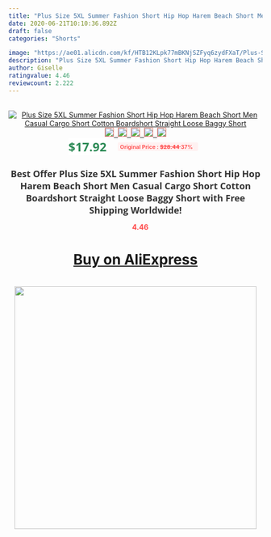 ```yaml
---
title: "Plus Size 5XL Summer Fashion Short Hip Hop Harem Beach Short Men Casual Cargo Short Cotton Boardshort Straight Loose Baggy Short"
date: 2020-06-21T10:10:36.892Z
draft: false
categories: "Shorts"

image: "https://ae01.alicdn.com/kf/HTB12KLpk77mBKNjSZFyq6zydFXaT/Plus-Size-5XL-Summer-Fashion-Short-Hip-Hop-Harem-Beach-Short-Men-Casual-Cargo-Short-Cotton.jpg"
description: "Plus Size 5XL Summer Fashion Short Hip Hop Harem Beach Short Men Casual Cargo Short Cotton Boardshort Straight Loose Baggy Short"
author: Giselle
ratingvalue: 4.46
reviewcount: 2.222
---
```

<br>
<div style="text-align: center;">
<a href="https://s.click.aliexpress.com/e/_9Atzlb" target="_blank" rel="nofollow noopener noreferrer"><img alt="Plus Size 5XL Summer Fashion Short Hip Hop Harem Beach Short Men Casual Cargo Short Cotton Boardshort Straight Loose Baggy Short" class="magnifier-image" src="https://ae01.alicdn.com/kf/HTB12KLpk77mBKNjSZFyq6zydFXaT/Plus-Size-5XL-Summer-Fashion-Short-Hip-Hop-Harem-Beach-Short-Men-Casual-Cargo-Short-Cotton.jpg_640x640.jpg">
<br>
<img style="border:1px solid salmon" src="https://ae01.alicdn.com/kf/HTB12KLpk77mBKNjSZFyq6zydFXaT/Plus-Size-5XL-Summer-Fashion-Short-Hip-Hop-Harem-Beach-Short-Men-Casual-Cargo-Short-Cotton.jpg_120x120.jpg">&nbsp;&nbsp;<img style="border:1px solid salmon" src="https://ae01.alicdn.com/kf/HTB10uwWkJknBKNjSZKPq6x6OFXa5/Plus-Size-5XL-Summer-Fashion-Short-Hip-Hop-Harem-Beach-Short-Men-Casual-Cargo-Short-Cotton.jpg_120x120.jpg">&nbsp;&nbsp;<img style="border:1px solid salmon" src="https://ae01.alicdn.com/kf/HTB1kll4v4uTBuNkHFNRq6A9qpXal/Plus-Size-5XL-Summer-Fashion-Short-Hip-Hop-Harem-Beach-Short-Men-Casual-Cargo-Short-Cotton.jpg_120x120.jpg">&nbsp;&nbsp;<img style="border:1px solid salmon" src="_120x120.jpg">&nbsp;&nbsp;<img style="border:1px solid salmon" src="https://ae01.alicdn.com/kf/HTB1jKDpk77mBKNjSZFyq6zydFXaM/Plus-Size-5XL-Summer-Fashion-Short-Hip-Hop-Harem-Beach-Short-Men-Casual-Cargo-Short-Cotton.jpg_120x120.jpg"></a></div><br0>
<div style="text-align: center;"><span style="background-color: white; border: 0px; box-sizing: border-box; color: seagreen; display: inline-block; font-family: &quot;open sans&quot; , &quot;arial&quot; , &quot;helvetica&quot; , sans-serif , &quot;heiti&quot;; font-size: 24px; font-stretch: inherit; font-weight: 700; line-height: inherit; margin: 0px 10px 0px 0px; padding: 0px; vertical-align: middle;">$17.92 </span>
<span style="background: rgb(255 , 241 , 241); border-radius: 3px; border: 0px; box-sizing: border-box; color: #ff4747; display: inline-block; font-family: inherit; font-size: 12px; font-stretch: inherit; font-style: inherit; font-variant: inherit; font-weight: 600; line-height: inherit; margin: 0px; padding: 2px 5px; transform: scale(0.9); vertical-align: middle;">Original Price : <b style="text-decoration: line-through;">$28.44 </b> 37%&nbsp;&nbsp;</span></div>
<h1 style="color: #333333; display: inline-block; font-family: &quot;open sans&quot; , &quot;arial&quot; , &quot;helvetica&quot; , sans-serif , &quot;heiti&quot;; font-size: 18px; font-stretch: inherit; font-weight: 700; text-align: center;">Best Offer Plus Size 5XL Summer Fashion Short Hip Hop Harem Beach Short Men Casual Cargo Short Cotton Boardshort Straight Loose Baggy Short with Free Shipping Worldwide!</h1>
<div style="color: #ff4747; text-align: center;">
<img src="https://4.bp.blogspot.com/-M0ZcTcb-5uY/XleCXlxnR4I/AAAAAAAAAEc/OrjgMkXV1oMQFaCRZj5HQwOCBcu3w1FegCPcBGAYYCw/s1600/star.png" style="height: 15px;">&nbsp;<b>4.46</b></div>
<div class="button_cont" align="center"><a class="buynow_a" href="https://s.click.aliexpress.com/e/_9Atzlb" target="_blank" rel="nofollow noopener noreferrer"><H1>Buy on AliExpress</H1></a></div><br>
<div class="separator" style="clear: both; text-align: center;">
<img src="https://lh3.googleusercontent.com/-pTy5HemUv9M/XlePHvY0dAI/AAAAAAAAAE4/0nX5iRUoIWY8eMW9Dpxeirr157OZliDIgCLcBGAsYHQ/s1600/badge.gif" width="480">
</div>
